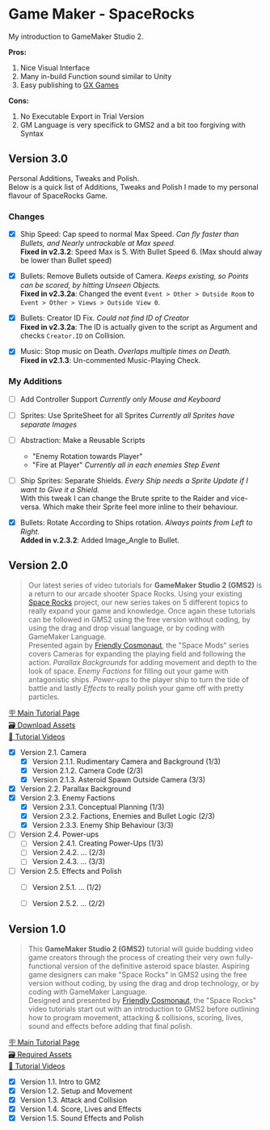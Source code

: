 # Game Maker - SpaceRocks 
 My introduction to GameMaker Studio 2. 
 
**Pros:**
 1. Nice Visual Interface
 2. Many in-build Function sound similar to Unity
 3. Easy publishing to [GX Games](https://gx.games/)
	
**Cons:**
 1. No Executable Export in Trial Version
 2. GM Language is very specifick to GMS2 and a bit too forgiving with Syntax


## Version 3.0
 Personal Additions, Tweaks and Polish.  
 Below is a quick list of Additions, Tweaks and Polish I made to my personal flavour of SpaceRocks Game.

### Changes
- [x] Ship Speed: Cap speed to normal Max Speed.
  *Can fly faster than Bullets, and Nearly untrackable at Max speed.*  
  **Fixed in v2.3.2**: Speed Max is 5. With Bullet Speed 6. (Max should alway be lower than Bullet speed)  

- [x] Bullets: Remove Bullets outside of Camera.
  *Keeps existing, so Points can be scored, by hitting Unseen Objects.*  
  **Fixed in v2.3.2a**: Changed the event ```Event > Other > Outside Room``` to ```Event > Other > Views > Outside View 0```.  
- [x] Bullets: Creator ID Fix.
  *Could not find ID of Creator*  
  **Fixed in v2.3.2a**: The ID is actually given to the script as Argument and checks ```Creator.ID``` on Collision.  

- [x] Music: Stop music on Death.
  *Overlaps multiple times on Death.*  
  **Fixed in v2.1.3**: Un-commented Music-Playing Check.  

### My Additions
- [ ] Add Controller Support
  *Currently only Mouse and Keyboard*

- [ ] Sprites: Use SpriteSheet for all Sprites
  *Currently all Sprites have separate Images*

- [ ] Abstraction: Make a Reusable Scripts
  - "Enemy Rotation towards Player"
  - "Fire at Player"
  *Currently all in each enemies Step Event*

- [ ] Ship Sprites: Separate Shields.
  *Every Ship needs a Sprite Update if I want to Give it a Shield.*  
  With this tweak I can change the Brute sprite to the Raider and vice-versa. Which make their Sprite feel more inline to their behaviour.  

- [x] Bullets: Rotate According to Ships rotation.
  *Always points from Left to Right.*  
  **Added in v.2.3.2**: Added Image_Angle to Bullet.  


## Version 2.0
 > Our latest series of video tutorials for **GameMaker Studio 2 (GMS2)** is a return to our arcade shooter Space Rocks. Using your existing [Space Rocks](https://www.yoyogames.com/blog/485/make-your-own-arcade-classic) project, our new series takes on 5 different topics to really expand your game and knowledge. Once again these tutorials can be followed in GMS2 using the free version without coding, by using the drag and drop visual language, or by coding with GameMaker Language.    
 > Presented again by [Friendly Cosmonaut](https://www.youtube.com/channel/UCKCKHxkH8zqV9ltWZw0JFig), the "Space Mods" series covers Cameras for expanding the playing field and following the action. *Parallax Backgrounds* for adding movement and depth to the look of space. *Enemy Factions* for filling out your game with antagonistic ships. *Power-ups* to the player ship to turn the tide of battle and lastly *Effects* to really polish your game off with pretty particles.  

[ :placard: Main Tutorial Page](https://gamemaker.io/en/tutorials/space-mods-continue-your-space-rocks-game)  
[ :card_file_box: Download Assets](https://yoyo-www.yoyogames.com/tutorials/SpaceRocks_Assets.zip)  
[ :movie_camera: Tutorial Videos](https://www.youtube.com/watch?v=uBCXLlsQc2c&list=PLhIbBGhnxj5K1AGSvr99u1ZolHpAi31p4)  
   - [x] Version 2.1. Camera
        - [x] Version 2.1.1. Rudimentary Camera and Background (1/3)
        - [x] Version 2.1.2. Camera Code (2/3)
        - [x] Version 2.1.3. Asteroid Spawn Outside Camera (3/3)
   - [x] Version 2.2. Parallax Background
   - [x] Version 2.3. Enemy Factions
        - [x] Version 2.3.1. Conceptual Planning (1/3)
        - [x] Version 2.3.2. Factions, Enemies and Bullet Logic (2/3)
        - [x] Version 2.3.3. Enemy Ship Behaviour (3/3)
   - [ ] Version 2.4. Power-ups
        - [ ] Version 2.4.1. Creating Power-Ups (1/3)
        - [ ] Version 2.4.2. ... (2/3)
        - [ ] Version 2.4.3. ... (3/3)
   - [ ] Version 2.5. Effects and Polish
        - [ ] Version 2.5.1. ... (1/2)
        - [ ] Version 2.5.2. ... (2/2)


## Version 1.0
 > This **GameMaker Studio 2 (GMS2)** tutorial will guide budding video game creators through the process of creating their very own fully-functional version of the definitive asteroid space blaster. Aspiring game designers can make "Space Rocks" in GMS2 using the free version without coding, by using the drag and drop technology, or by coding with GameMaker Language.    
 > Designed and presented by [Friendly Cosmonaut](https://www.youtube.com/channel/UCKCKHxkH8zqV9ltWZw0JFig), the "Space Rocks" video tutorials start out with an introduction to GMS2 before outlining how to program movement, attacking & collisions, scoring, lives, sound and effects before adding that final polish.  

[ :placard: Main Tutorial Page](https://gamemaker.io/en/tutorials/make-your-own-arcade-classic)  
[ :card_file_box: Required Assets](https://marketplace.yoyogames.com/assets/7423/space-rocks-gml)  
[ :movie_camera: Tutorial Videos](https://www.youtube.com/playlist?list=PLhIbBGhnxj5JcbfoxS_CWTnImRL_wB_Wg)  
   - [x] Version 1.1. Intro to GM2
   - [x] Version 1.2. Setup and Movement
   - [x] Version 1.3. Attack and Collision
   - [x] Version 1.4. Score, Lives and Effects
   - [x] Version 1.5. Sound Effects and Polish

